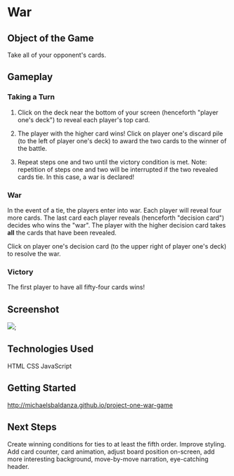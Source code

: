 # War

## Object of the Game

Take all of your opponent's cards.

## Gameplay

### Taking a Turn

1. Click on the deck near the bottom of your screen (henceforth "player one's deck") to reveal each player's top card.

1. The player with the higher card wins! Click on player one's discard pile (to the left of player one's deck) to award the two cards to the winner of the battle.

1. Repeat steps one and two until the victory condition is met. Note: repetition of steps one and two will be interrupted if the two revealed cards tie. In this case, a war is declared!

### War

In the event of a tie, the players enter into war. Each player will reveal four more cards. The last card each player reveals (henceforth "decision card") decides who wins the "war". The player with the higher decision card takes **all** the cards that have been revealed.

Click on player one's decision card (to the upper right of player one's deck) to resolve the war.

### Victory

The first player to have all fifty-four cards wins!

## Screenshot

![](war-screenshot.jpg);

## Technologies Used

HTML
CSS
JavaScript

## Getting Started

http://michaelsbaldanza.github.io/project-one-war-game


## Next Steps

Create winning conditions for ties to at least the fifth order.
Improve styling. Add card counter, card animation, adjust board position on-screen, add more interesting background, move-by-move narration, eye-catching header.